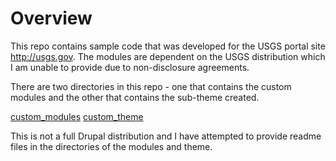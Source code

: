 # Overview
This repo contains sample code that was developed for the USGS portal site http://usgs.gov.  The modules are dependent on the USGS
distribution which I am unable to provide due to non-disclosure agreements.
  
  There are two directories in this repo - one that contains the custom modules and the
  other that contains the sub-theme created.

[custom_modules](https://gitlab.com/marvoey/samples/tree/master/custom_modules)
[custom_theme](https://gitlab.com/marvoey/samples/tree/master/custom_theme/usgs_bootstrap)

This is not a full Drupal distribution and I have attempted to provide readme files in the directories of the modules and theme.